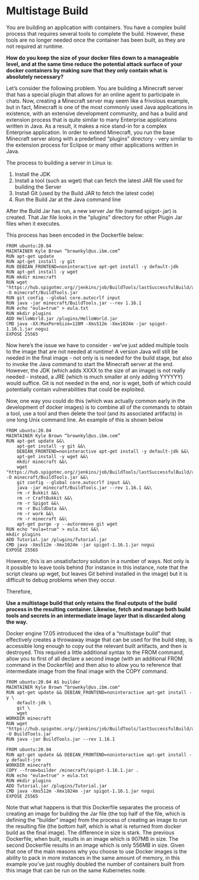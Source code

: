 # Multistage Build

You are building an application with containers.  You have a complex build process that requires several tools to complete the build.  However, these tools are no longer needed once the container has been built, as they are not required at runtime.

**How do you keep the size of your docker files down to a manageable level, and at the same time reduce the potential attack surface of your docker containers by making sure that they only contain what is absolutely necessary?**

Let’s consider the following problem.  You are building a Minecraft server that has a special plugin that allows for an online agent to participate in chats.  Now, creating a Minecraft server may seem like a frivolous example, but in fact, Minecraft is one of the most commonly used Java applications in existence, with an extensive development community, and has a build and extension process that is quite similar to many Enterprise applications written in Java.  As a result, it makes a nice stand-in for a complex Enterprise application.  In order to extend Minecraft, you run the base Minecraft server along with a predefined “plugins” directory - very similar to the extension process for Eclipse or many other applications written in Java.

The process to building a server in Linux is:

1. Install the JDK
2. Install a tool (such as wget) that can fetch the latest JAR file used for building the Server
3. Install Git (used by the Build JAR to fetch the latest code)
4. Run the Build Jar at the Java command line

After the Build Jar has run, a new server Jar file (named spigot-<version>.jar) is created.  That Jar file looks in the "plugins" directory for other Plugin Jar files when it executes.  

This process has been encoded in the Dockerfile below:

    FROM ubuntu:20.04
    MAINTAINER Kyle Brown “brownkyl@us.ibm.com”
    RUN apt-get update
    RUN apt-get install -y git
    RUN DEBIAN_FRONTEND=noninteractive apt-get install -y default-jdk
    RUN apt-get install -y wget
    RUN mkdir minecraft
    RUN wget "https://hub.spigotmc.org//jenkins/job/BuildTools/lastSuccessfulBuild/artifact/target/BuildTools.jar" -O minecraft/BuildTools.jar
    RUN git config --global core.autocrlf input
    RUN java -jar minecraft/BuildTools.jar --rev 1.16.1
    RUN echo "eula=true" > eula.txt
    RUN mkdir plugins
    ADD HelloWorld.jar /plugins/HelloWorld.jar
    CMD java -XX:MaxPermSize=128M -Xms512m -Xmx1024m -jar spigot-1.16.1.jar nogui
    EXPOSE 25565

Now here’s the issue we have to consider - we’ve just added multiple tools to the image that are not needed at runtime!  A version Java will still be needed in the final image - not only is is needed for the build stage, but also to invoke the Java command to start the Minecraft server at the end.  However, the JDK (which adds XXXX to the size of an image) is not really needed - instead, a JRE (which is much smaller at only adding YYYYYY) would suffice.  Git is not needed in the end, nor is wget, both of which could potentially contain vulnerabilities that could be exploited.

Now, one way you could do this (which was actually common early in the development of docker images) is to combine all of the commands to obtain a tool, use a tool and then delete the tool (and its associated artifacts) in one long Unix command line.  An example of this is shown below

    FROM ubuntu:20.04
    MAINTAINER Kyle Brown “brownkyl@us.ibm.com”
    RUN apt-get update &&\
	    apt-get install -y git &&\
	    DEBIAN_FRONTEND=noninteractive apt-get install -y default-jdk &&\
	    apt-get install -y wget &&\
	    mkdir minecraft &&\
	    wget "https://hub.spigotmc.org//jenkins/job/BuildTools/lastSuccessfulBuild/artifact/target/BuildTools.jar" -O minecraft/BuildTools.jar &&\
	    git config --global core.autocrlf input &&\
	    java -jar minecraft/BuildTools.jar --rev 1.16.1 &&\
	    rm -r Bukkit &&\
	    rm -r CraftBukkit &&\
	    rm -r Spigot &&\
	    rm -r BuildData &&\
	    rm -r work &&\
	    rm -r minecraft &&\
	    apt-get purge -y --autoremove git wget
    RUN echo "eula=true" > eula.txt &&\
    mkdir plugins
    ADD Tutorial.jar /plugins/Tutorial.jar
    CMD java -Xms512m -Xmx1024m -jar spigot-1.16.1.jar nogui
    EXPOSE 25565

However, this is an unsatisfactory solution in a number of ways.  Not only is it possible to leave tools behind (for instance in this instance, note that the script cleans up wget, but leaves Git behind installed in the image) but it is difficult to debug problems when they occur.  

Therefore,

**Use a multistage build that only retains the final outputs of the build process in the resulting container.  Likewise, fetch and manage both build tools and secrets in an intermediate image layer that is discarded along the way.**

Docker engine 17.05 introduced the idea of a “multistage build” that effectively creates a throwaway image that can be used for the build step, is accessible long enough to copy out the relevant built artifacts, and then is destroyed.  This required a little additional syntax to the FROM command, allow you to first of all declare a second image (with an additional FROM command in the Dockerfile) and then also to allow you to reference that intermediate image from the final image with the COPY command. 

    FROM ubuntu:20.04 AS builder
    MAINTAINER Kyle Brown “brownkyl@us.ibm.com"
    RUN apt-get update && DEBIAN_FRONTEND=noninteractive apt-get install -y \
        default-jdk \
        git \
        wget
    WORKDIR minecraft
    RUN wget "https://hub.spigotmc.org//jenkins/job/BuildTools/lastSuccessfulBuild/artifact/target/BuildTools.jar" -O BuildTools.jar
    RUN java -jar BuildTools.jar --rev 1.16.1

    FROM ubuntu:20.04
    RUN apt-get update && DEBIAN_FRONTEND=noninteractive apt-get install -y default-jre
    WORKDIR minecraft
    COPY --from=builder /minecraft/spigot-1.16.1.jar .
    RUN echo "eula=true" > eula.txt
    RUN mkdir plugins
    ADD Tutorial.jar /plugins/Tutorial.jar
    CMD java -Xms512m -Xmx1024m -jar spigot-1.16.1.jar nogui
    EXPOSE 25565

Note that what happens is that this Dockerfile separates the process of creating an image for building the Jar file (the top half of the file, which is defining the “builder” image) from the process of creating an image to run the resulting file (the bottom half, which is what is returned from docker build as the final image).  The difference in size is stark.  The previous Dockerfile, when built, results in an image which is 907MB in size.  The second Dockerfile results in an image which is only 556MB in size.   Given that one of the main reasons why you choose to use Docker images is the ability to pack in more instances in the same amount of memory, in this example you’ve just roughly doubled the number of containers built from this image that can be run on the same Kubernetes node. 
